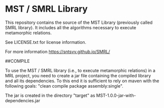 # MST / SMRL Library
This repository contains the source of the MST Library (previously called SMRL library). 
It includes all the algorithms necessary to execute metamorphic relations.

See LICENSE.txt for license information.

For more information https://sntsvv.github.io/SMRL/

##COMPILE

To use the MST / SMRL library (i.e., to execute metamorphic relations) in a MRL project, you need to create a jar file containing the compiled library and all its dependencies. To this end it is sufficient to rely on maven with the following goals: "clean compile package assembly:single".

The jar is created in the directory "target" as MST-1.0.0-jar-with-dependencies.jar
